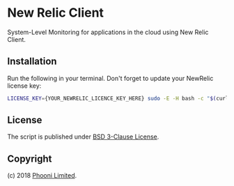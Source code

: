 # New Relic Client

System-Level Monitoring for applications in the cloud using New Relic Client.

## Installation

Run the following in your terminal. Don't forget to update your NewRelic license key:

```sh
LICENSE_KEY={YOUR_NEWRELIC_LICENCE_KEY_HERE} sudo -E -H bash -c "$(curl -sSL https://bar.sc/mrpdg)"
```

## License

The script is published under [BSD 3-Clause License](license.txt).

## Copyright

(c) 2018 [Phooni Limited](https://www.phooni.com).
